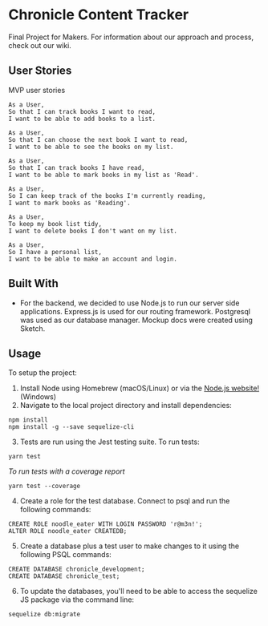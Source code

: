# Chronicle Content Tracker
Final Project for Makers. For information about our approach and process, check out our wiki. 

## User Stories
MVP user stories
```
As a User,
So that I can track books I want to read,
I want to be able to add books to a list.
```

```
As a User,
So that I can choose the next book I want to read,
I want to be able to see the books on my list.
```

```
As a User,
So that I can track books I have read,
I want to be able to mark books in my list as 'Read'.
```

```
As a User,
So I can keep track of the books I'm currently reading,
I want to mark books as 'Reading'.
```

```
As a User,
To keep my book list tidy,
I want to delete books I don't want on my list.
```

```
As a User,
So I have a personal list,
I want to be able to make an account and login.
```
## Built With
- For the backend, we decided to use Node.js to run our server side applications. Express.js is used for our routing framework. Postgresql was used as our database manager. Mockup docs were created using Sketch.

## Usage
To setup the project:

1. Install Node using Homebrew (macOS/Linux) or via the [Node.js website!](https://nodejs.org/en/download/) (Windows)
2. Navigate to the local project directory and install dependencies: 
```
npm install
npm install -g --save sequelize-cli
```

3. Tests are run using the Jest testing suite. To run tests:
``` 
yarn test
```
*To run tests with a coverage report*
```
yarn test --coverage
```
4. Create a role for the test database. Connect to psql and run the following commands:
```
CREATE ROLE noodle_eater WITH LOGIN PASSWORD 'r@m3n!';
ALTER ROLE noodle_eater CREATEDB;
```

5. Create a database plus a test user to make changes to it using the following PSQL commands: 
```
CREATE DATABASE chronicle_development;
CREATE DATABASE chronicle_test;
```

6. To update the databases, you'll need to be able to access the sequelize JS package via the command line: 
```
sequelize db:migrate
```

